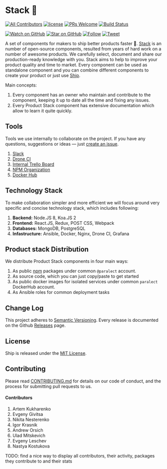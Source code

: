 # Stack 🎉 

[![All Contributors](https://img.shields.io/badge/all_contributors-1-orange.svg?style=flat-square)](#contributors)
[![license](https://img.shields.io/github/license/mashape/apistatus.svg?style=flat-square)](LICENSE)
[![PRs Welcome](https://img.shields.io/badge/PRs-welcome-brightgreen.svg?style=flat-square)](http://makeapullrequest.com)
[![Build Status](http://product-stack-ci.paralect.com/api/badges/paralect/stack/status.svg)](http://product-stack-ci.paralect.com/paralect/stack)

[![Watch on GitHub](https://img.shields.io/github/watchers/paralect/stack.svg?style=social&label=Watch)](https://github.com/paralect/ship/watchers)
[![Star on GitHub](https://img.shields.io/github/stars/paralect/stack.svg?style=social&label=Stars)](https://github.com/paralect/ship/stargazers)
[![Follow](https://img.shields.io/twitter/follow/paralect.svg?style=social&label=Follow)](https://twitter.com/paralect)
[![Tweet](https://img.shields.io/twitter/url/https/github.com/paralect/stack.svg?style=social)](https://twitter.com/intent/tweet?I%27m%20using%20Stack%20components%20to%20build%20my%20next%20product%20🚀.%20Check%20it%20out:%20https://github.com/paralect/stack)

A set of components for makers to ship better products faster 🚀.
[Stack](https://github.com/paralect/stack) is an number of open-source components, resulted from years of hard work on a number of awesome products. We carefully select, document and share our production-ready knowledge with you. Stack aims to help to improve your product quality and time to market. Every component can be used as standalone component and you can combine different components to create your product or just use [Ship](https://github.com/paralect/ship).

Main concepts:
1. Every component has an owner who maintain and contribute to the component, keeping it up to date all the time and fixing any issues.
2. Every Product Stack component has extensive documentation which allow to learn it quite quickly.  

## Tools

Tools we use internally to collaborate on the project. If you have any questions, suggestions or ideas — just [create an issue](https://github.com/paralect/stack/issues/new).

1. [Slack](https://paralect-stack.slack.com/messages)
2. [Drone CI](http://product-stack-ci.paralect.com)
3. [Internal Trello Board](https://trello.com/b/ZmxYFqWa/product-stack-development)
4. [NPM Organization](https://www.npmjs.com/org/paralect)
5. [Docker Hub](https://hub.docker.com/u/paralect/dashboard/)

## Technology Stack

To make collaboration simpler and more efficient we will focus around very specific and concise technology stack, which includes following:

1. **Backend:** Node.JS 8, Koa.JS 2
2. **Frontend:** React.JS, Redux, POST CSS, Webpack
3. **Databases:** MongoDB, PostgreSQL
4. **Infastructure:** Ansible, Docker, Nginx, Drone CI, Grafana

## Product stack Distribution

We distribute Product Stack components in four main ways:

1. As public [npm](https://www.npmjs.com/) packages under common `@paralect` account.
2. As source code, which you can just copy/paste to get started
3. As public docker images for isolated services under common `paralect` DockerHub account.
4. As Ansible roles for common deployment tasks

## Change Log

This project adheres to [Semantic Versioning](http://semver.org/).
Every release is documented on the Github [Releases](https://github.com/paralect/ship/releases) page.

## License

Ship is released under the [MIT License](LICENSE).

## Contributing

Please read [CONTRIBUTING.md](CONTRIBUTING.md) for details on our code of conduct, and the process for submitting pull requests to us.

#### Contributors

1. Artem Kukharenko
2. Evgeny Givitsa
3. Nikita Nesterenko
4. Igor Krasnik
5. Andrew Orsich
6. Ulad Mitskevich
7. Evgeny Leschev
8. Nastya Kostukova

TODO: find a nice way to display all contributors, their activity, packages they contribute to and their stats